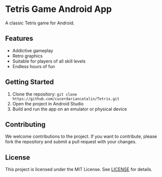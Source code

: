 # Tetris Game Android App

A classic Tetris game for Android.

## Features

- Addictive gameplay
- Retro graphics
- Suitable for players of all skill levels
- Endless hours of fun

## Getting Started

1. Clone the repository: `git clone https://github.com/cucerdariancatalin/Tetris.git`
2. Open the project in Android Studio
3. Build and run the app on an emulator or physical device

## Contributing

We welcome contributions to the project. If you want to contribute, please fork the repository and submit a pull request with your changes.

## License

This project is licensed under the MIT License. See [LICENSE](LICENSE) for details.
